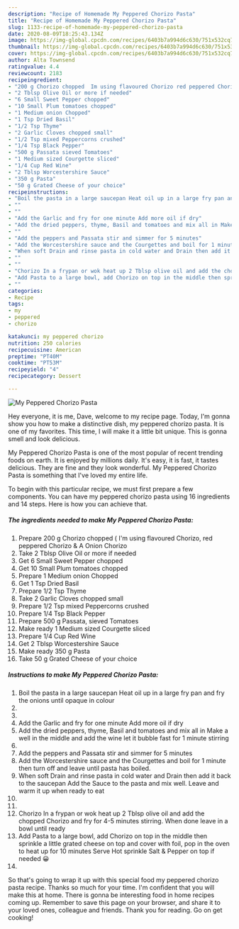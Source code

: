 ```yaml
---
description: "Recipe of Homemade My Peppered Chorizo Pasta"
title: "Recipe of Homemade My Peppered Chorizo Pasta"
slug: 1133-recipe-of-homemade-my-peppered-chorizo-pasta
date: 2020-08-09T18:25:43.134Z
image: https://img-global.cpcdn.com/recipes/6403b7a994d6c630/751x532cq70/my-peppered-chorizo-pasta-recipe-main-photo.jpg
thumbnail: https://img-global.cpcdn.com/recipes/6403b7a994d6c630/751x532cq70/my-peppered-chorizo-pasta-recipe-main-photo.jpg
cover: https://img-global.cpcdn.com/recipes/6403b7a994d6c630/751x532cq70/my-peppered-chorizo-pasta-recipe-main-photo.jpg
author: Alta Townsend
ratingvalue: 4.4
reviewcount: 2183
recipeingredient:
- "200 g Chorizo chopped  Im using flavoured Chorizo red peppered Chorizo  A Onion Chorizo"
- "2 Tblsp Olive Oil or more if needed"
- "6 Small Sweet Pepper chopped"
- "10 Small Plum tomatoes chopped"
- "1 Medium onion Chopped"
- "1 Tsp Dried Basil"
- "1/2 Tsp Thyme"
- "2 Garlic Cloves chopped small"
- "1/2 Tsp mixed Peppercorns crushed"
- "1/4 Tsp Black Pepper"
- "500 g Passata sieved Tomatoes"
- "1 Medium sized Courgette sliced"
- "1/4 Cup Red Wine"
- "2 Tblsp Worcestershire Sauce"
- "350 g Pasta"
- "50 g Grated Cheese of your choice"
recipeinstructions:
- "Boil the pasta in a large saucepan Heat oil up in a large fry pan and fry the onions until opaque in colour"
- ""
- ""
- "Add the Garlic and fry for one minute Add more oil if dry"
- "Add the dried peppers, thyme, Basil and tomatoes and mix all in Make a well in the middle and add the wine let it bubble fast for 1 minute stirring"
- ""
- "Add the peppers and Passata stir and simmer for 5 minutes"
- "Add the Worcestershire sauce and the Courgettes and boil for 1 minute then turn off and leave until pasta has boiled."
- "When soft Drain and rinse pasta in cold water and Drain then add it back to the saucepan Add the Sauce to the pasta and mix well. Leave and warm it up when ready to eat"
- ""
- ""
- "Chorizo In a frypan or wok heat up 2 Tblsp olive oil and add the chopped Chorizo and fry for 4-5 minutes stirring. When done leave in a bowl until ready"
- "Add Pasta to a large bowl, add Chorizo on top in the middle then sprinkle a little grated cheese on top and cover with foil, pop in the oven to heat up for 10 minutes Serve Hot sprinkle Salt &amp; Pepper on top if needed 😀"
- ""
categories:
- Recipe
tags:
- my
- peppered
- chorizo

katakunci: my peppered chorizo 
nutrition: 250 calories
recipecuisine: American
preptime: "PT40M"
cooktime: "PT53M"
recipeyield: "4"
recipecategory: Dessert

---
```



![My Peppered Chorizo Pasta](https://img-global.cpcdn.com/recipes/6403b7a994d6c630/751x532cq70/my-peppered-chorizo-pasta-recipe-main-photo.jpg)

Hey everyone, it is me, Dave, welcome to my recipe page. Today, I'm gonna show you how to make a distinctive dish, my peppered chorizo pasta. It is one of my favorites. This time, I will make it a little bit unique. This is gonna smell and look delicious.

My Peppered Chorizo Pasta is one of the most popular of recent trending foods on earth. It is enjoyed by millions daily. It's easy, it is fast, it tastes delicious. They are fine and they look wonderful. My Peppered Chorizo Pasta is something that I've loved my entire life.




To begin with this particular recipe, we must first prepare a few components. You can have my peppered chorizo pasta using 16 ingredients and 14 steps. Here is how you can achieve that.

<!--inarticleads1-->

##### The ingredients needed to make My Peppered Chorizo Pasta:

1. Prepare 200 g Chorizo chopped ( I&#39;m using flavoured Chorizo, red peppered Chorizo &amp; A Onion Chorizo
1. Take 2 Tblsp Olive Oil or more if needed
1. Get 6 Small Sweet Pepper chopped
1. Get 10 Small Plum tomatoes chopped
1. Prepare 1 Medium onion Chopped
1. Get 1 Tsp Dried Basil
1. Prepare 1/2 Tsp Thyme
1. Take 2 Garlic Cloves chopped small
1. Prepare 1/2 Tsp mixed Peppercorns crushed
1. Prepare 1/4 Tsp Black Pepper
1. Prepare 500 g Passata, sieved Tomatoes
1. Make ready 1 Medium sized Courgette sliced
1. Prepare 1/4 Cup Red Wine
1. Get 2 Tblsp Worcestershire Sauce
1. Make ready 350 g Pasta
1. Take 50 g Grated Cheese of your choice




<!--inarticleads2-->

##### Instructions to make My Peppered Chorizo Pasta:

1. Boil the pasta in a large saucepan Heat oil up in a large fry pan and fry the onions until opaque in colour
1. 
1. 
1. Add the Garlic and fry for one minute Add more oil if dry
1. Add the dried peppers, thyme, Basil and tomatoes and mix all in Make a well in the middle and add the wine let it bubble fast for 1 minute stirring
1. 
1. Add the peppers and Passata stir and simmer for 5 minutes
1. Add the Worcestershire sauce and the Courgettes and boil for 1 minute then turn off and leave until pasta has boiled.
1. When soft Drain and rinse pasta in cold water and Drain then add it back to the saucepan Add the Sauce to the pasta and mix well. Leave and warm it up when ready to eat
1. 
1. 
1. Chorizo In a frypan or wok heat up 2 Tblsp olive oil and add the chopped Chorizo and fry for 4-5 minutes stirring. When done leave in a bowl until ready
1. Add Pasta to a large bowl, add Chorizo on top in the middle then sprinkle a little grated cheese on top and cover with foil, pop in the oven to heat up for 10 minutes Serve Hot sprinkle Salt &amp; Pepper on top if needed 😀
1. 




So that's going to wrap it up with this special food my peppered chorizo pasta recipe. Thanks so much for your time. I'm confident that you will make this at home. There is gonna be interesting food in home recipes coming up. Remember to save this page on your browser, and share it to your loved ones, colleague and friends. Thank you for reading. Go on get cooking!
